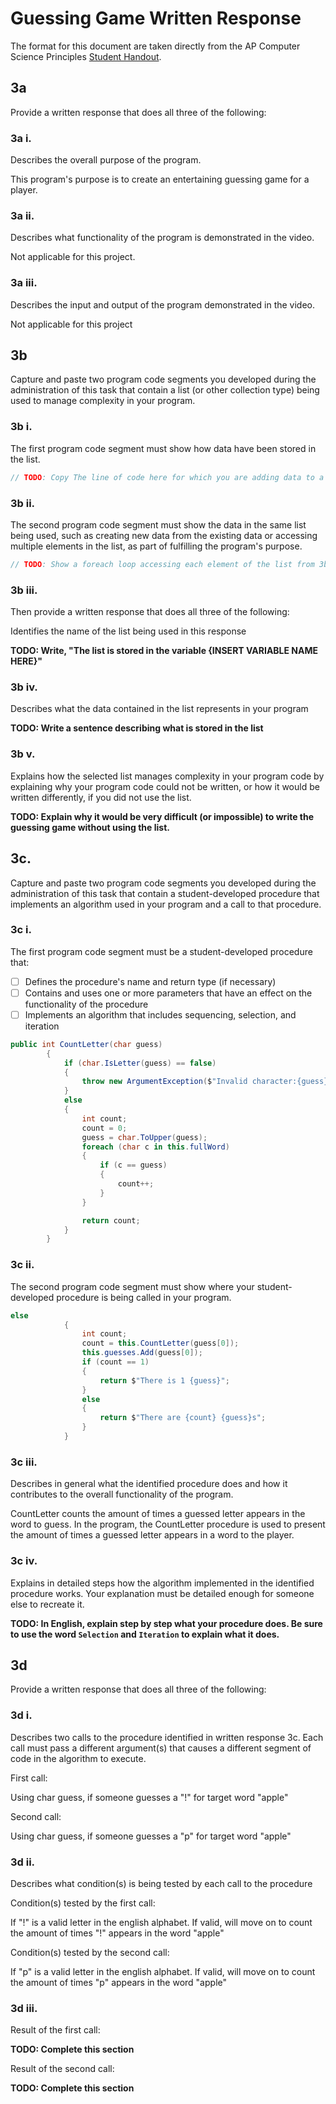 # Guessing Game Written Response

The format for this document are taken directly from the AP Computer Science
Principles [Student Handout](../support/ap-csp-student-task-directions.pdf).

## 3a

Provide a written response that does all three of the following:

### 3a i.

Describes the overall purpose of the program.

This program's purpose is to create an entertaining guessing game for a player.

### 3a ii.

Describes what functionality of the program is demonstrated in the video.

Not applicable for this project.

### 3a iii.

Describes the input and output of the program demonstrated in the video.

Not applicable for this project

## 3b

Capture and paste two program code segments you developed during the
administration of this task that contain a list (or other collection type) being
used to manage complexity in your program.

### 3b i.

The first program code segment must show how data have been stored in the list.

```csharp
// TODO: Copy The line of code here for which you are adding data to a list
```

### 3b ii.

The second program code segment must show the data in the same list being used,
such as creating new data from the existing data or accessing multiple elements
in the list, as part of fulfilling the program's purpose.

```csharp
// TODO: Show a foreach loop accessing each element of the list from 3bi
```

### 3b iii.

Then provide a written response that does all three of the following:

Identifies the name of the list being used in this response

**TODO: Write, "The list is stored in the variable {INSERT VARIABLE NAME
HERE}"**

### 3b iv.

Describes what the data contained in the list represents in your program

**TODO: Write a sentence describing what is stored in the list**

### 3b v.

Explains how the selected list manages complexity in your program code by
explaining why your program code could not be written, or how it would be
written differently, if you did not use the list.

**TODO: Explain why it would be very difficult (or impossible) to write 
the guessing game without using the list.**

## 3c.

Capture and paste two program code segments you developed during the
administration of this task that contain a student-developed procedure that
implements an algorithm used in your program and a call to that procedure.

### 3c i.

The first program code segment must be a student-developed procedure that:

- [ ] Defines the procedure's name and return type (if necessary)
- [ ] Contains and uses one or more parameters that have an effect on the functionality of the procedure
- [ ] Implements an algorithm that includes sequencing, selection, and iteration

```csharp
public int CountLetter(char guess)
        {
            if (char.IsLetter(guess) == false)
            {
                throw new ArgumentException($"Invalid character:{guess}.");
            }
            else
            {
                int count;
                count = 0;
                guess = char.ToUpper(guess);
                foreach (char c in this.fullWord)
                {
                    if (c == guess)
                    {
                        count++;
                    }
                }

                return count;
            }
        }
```

### 3c ii.

The second program code segment must show where your student-developed procedure is being called in your program.

```csharp
else
            {
                int count;
                count = this.CountLetter(guess[0]);
                this.guesses.Add(guess[0]);
                if (count == 1)
                {
                    return $"There is 1 {guess}";
                }
                else
                {
                    return $"There are {count} {guess}s";
                }
            }
```

### 3c iii.

Describes in general what the identified procedure does and how it contributes to the overall functionality of the program.

CountLetter counts the amount of times a guessed letter appears in the word to guess. In the program, the CountLetter procedure is used to present the amount of times a guessed letter appears in a word to the player.

### 3c iv.

Explains in detailed steps how the algorithm implemented in the identified procedure works. Your explanation must be detailed enough for someone else to recreate it.

**TODO: In English, explain step by step what your procedure does. Be sure to use the word `Selection` and `Iteration` to explain what it does.**

## 3d

Provide a written response that does all three of the following:

### 3d i.

Describes two calls to the procedure identified in written response 3c. Each call must pass a different argument(s) that causes a different segment of code in the algorithm to execute.

First call:

Using char guess, if someone guesses a "!" for target word "apple"

Second call:

Using char guess, if someone guesses a "p" for target word "apple"

### 3d ii.

Describes what condition(s) is being tested by each call to the procedure

Condition(s) tested by the first call:
 
If "!" is a valid letter in the english alphabet. If valid, will move on to count the amount of times "!" appears in the word "apple"

Condition(s) tested by the second call:

If "p" is a valid letter in the english alphabet. If valid, will move on to count the amount of times "p" appears in the word "apple"

### 3d iii.

Result of the first call:

**TODO: Complete this section**

Result of the second call:

**TODO: Complete this section**

